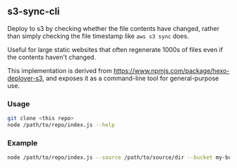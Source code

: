 ## s3-sync-cli

Deploy to s3 by checking whether the file contents have changed, rather than simply checking the file timestamp like `aws s3 sync` does.

Useful for large static websites that often regenerate 1000s of files even if the contents haven't changed.

This implementation is derived from https://www.npmjs.com/package/hexo-deployer-s3, and exposes it as a command-line tool for general-purpose use.

### Usage
```bash
git clone <this repo>
node /path/to/repo/index.js --help
```

### Example
```bash
node /path/to/repo/index.js --source /path/to/source/dir --bucket my-bucket-name --region us-east-1 --key AWS_KEY --secret AWS_SECRET
```